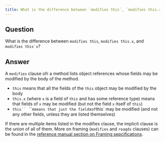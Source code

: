 ```yaml
---
title: What is the difference between `modifies this`, `modifies this.x`, and ``modifies this`x``?
---
```


## Question

What is the difference between `modifies this`, `modifies this.x`, and ``modifies this`x``?

## Answer

A `modifies` clause ofr a method lists object references whose fields may be modified by the body of the method.
- `this` means that all the fields of the `this` object may be modified by the body
- `this.x` (where `x` is a field of `this` and has some reference type) means that fields of `x` may be modified (but not the field `x` itself of `this`)
- `this`` ` ``x` means that just the field `x` of `this` may be modified (and not any other fields, unless they are listed themselves)

If there are multiple items listed in the modifies clause, the implicit clause is the union of all of them.
More on framing (`modifies` and `reaqds` clauses) can be found in the [reference manual section on Framing sepcifications](https://dafny.org/dafny/DafnyRef/DafnyRef#sec-frame-expression).

